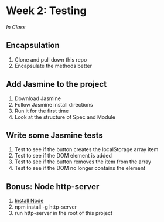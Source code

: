 # Week 2: Testing
*In Class*

## Encapsulation

1. Clone and pull down this repo
2. Encapsulate the methods better

## Add Jasmine to the project

1. Download Jasmine
2. Follow Jasmine install directions
3. Run it for the first time
4. Look at the structure of Spec and Module

## Write some Jasmine tests

1. Test to see if the button creates the localStorage array item
2. Test to see if the DOM element is added
3. Test to see if the button removes the item from the array
3. Test to see if the DOM no longer contains the element

## Bonus: Node http-server

1. [Install Node](https://nodejs.org/download/)
2. npm install -g http-server
3. run http-server in the root of this project